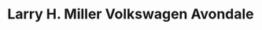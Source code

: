 ---
title: "Larry H. Miller Volkswagen Avondale"
url: /avondale/larry-h-miller-volkswagen-avondale/
shop: Autohaus
---